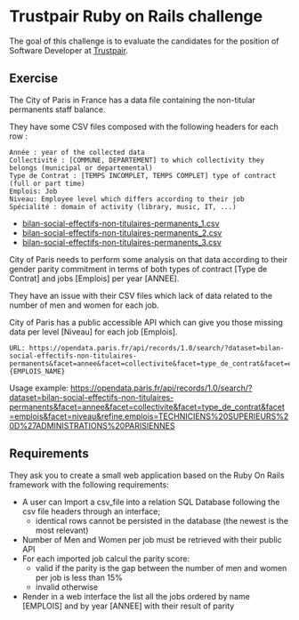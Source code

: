 # Trustpair Ruby on Rails challenge

The goal of this challenge is to evaluate the candidates for the position of Software Developer at [Trustpair](https://trustpair.fr/en/careers/).

## Exercise

The City of Paris in France has a data file containing the non-titular permanents staff balance.

They have some CSV files composed with the following headers for each row : 

```
Année : year of the collected data
Collectivité : [COMMUNE, DEPARTEMENT] to which collectivity they belongs (municipal or departemental)
Type de Contrat : [TEMPS INCOMPLET, TEMPS COMPLET] type of contract (full or part time)
Emplois: Job
Niveau: Employee level which differs according to their job 
Spécialité : domain of activity (library, music, IT, ...)
```

- [bilan-social-effectifs-non-titulaires-permanents_1.csv](https://github.com/trustpair/jobs/tree/master/ruby/bilan-social-effectifs-non-titulaires-permanents_1.csv)
- [bilan-social-effectifs-non-titulaires-permanents_2.csv](https://github.com/trustpair/jobs/tree/master/ruby/bilan-social-effectifs-non-titulaires-permanents_2.csv)
- [bilan-social-effectifs-non-titulaires-permanents_3.csv](https://github.com/trustpair/jobs/tree/master/ruby/bilan-social-effectifs-non-titulaires-permanents_3.csv)

City of Paris needs to perform some analysis on that data according to their gender parity commitment in terms of both types of contract [Type de Contrat] and jobs [Emplois] per year [ANNEE].

They have an issue with their CSV files which lack of data related to the number of men and women for each job.

City of Paris has a public accessible API which can give you those missing data per level [Niveau] for each job [Emplois].

```
URL: https://opendata.paris.fr/api/records/1.0/search/?dataset=bilan-social-effectifs-non-titulaires-permanents&facet=annee&facet=collectivite&facet=type_de_contrat&facet=emplois&facet=niveau&refine.emplois={EMPLOIS_NAME}
```

Usage example: https://opendata.paris.fr/api/records/1.0/search/?dataset=bilan-social-effectifs-non-titulaires-permanents&facet=annee&facet=collectivite&facet=type_de_contrat&facet=emplois&facet=niveau&refine.emplois=TECHNICIENS%20SUPERIEURS%20D%27ADMINISTRATIONS%20PARISIENNES

## Requirements

They ask you to create a small web application based on the Ruby On Rails framework with the following requirements:

- A user can Import a csv_file into a relation SQL Database following the csv file headers through an interface;
  - identical rows cannot be persisted in the database (the newest is the most relevant)
- Number of Men and Women per job must be retrieved with their public API
- For each imported job calcul the parity score:
  - valid if the parity is the gap between the number of men and women per job is less than 15%
  - invalid otherwise
- Render in a web interface the list all the jobs ordered by name [EMPLOIS] and by year [ANNEE] with their result of parity

